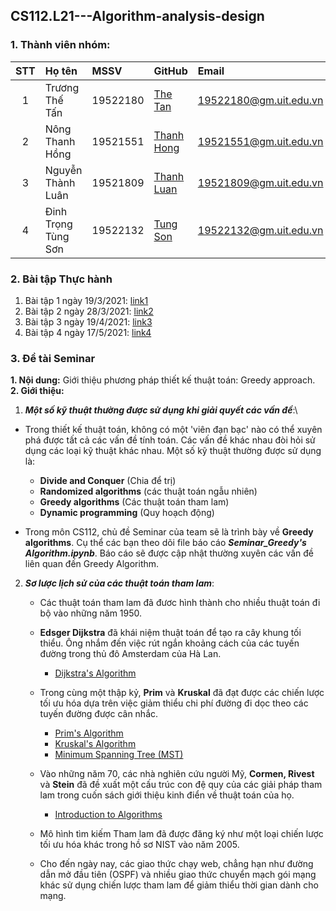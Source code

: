 ## CS112.L21---Algorithm-analysis-design
### 1. Thành viên nhóm:

|STT|Họ tên                          | MSSV          |GitHub                                                   |Email                      |
|:-:|:------------------------------ |:--------------|:--------------------------------------------------------|:--------------------------|
| 1 |Trương Thế Tấn                  | 19522180      | [The Tan](https://github.com/TanTruong24)               |19522180@gm.uit.edu.vn     |
| 2 |Nông Thanh Hồng                 | 19521551      | [Thanh Hong](https://github.com/nongthanhong)           |19521551@gm.uit.edu.vn     |
| 3 |Nguyễn Thành Luân               | 19521809      | [Thanh Luan](https://github.com/nguyenluan2001)         |19521809@gm.uit.edu.vn     |
| 4 |Đinh Trọng Tùng Sơn             | 19522132      | [Tung Son](https://github.com/DinhSonpro12)             |19522132@gm.uit.edu.vn     |

### 2. Bài tập Thực hành
1. Bài tập 1 ngày 19/3/2021: [link1](https://github.com/TanTruong24/CS112.L21-Algorithm-Analysis-Design/blob/main/HomeWork_190321_%231.ipynb)
2. Bài tập 2 ngày 28/3/2021: [link2](https://github.com/TanTruong24/CS112.L21-Algorithm-Analysis-Design/blob/main/HomeWork_280321_%232.ipynb)
3. Bài tập 3 ngày 19/4/2021: [link3](https://github.com/TanTruong24/CS112.L21-Algorithm-Analysis-Design/blob/main/HomeWork_190421_%233.ipynb)
4. Bài tập 4 ngày 17/5/2021: [link4](https://github.com/TanTruong24/CS112.L21-Algorithm-Analysis-Design/blob/main/HomeWork_170521_%234.ipynb)

### 3. Đề tài Seminar

**1. Nội dung:** Giới thiệu phương pháp thiết kế thuật toán: Greedy approach.  
**2. Giới thiệu:**
1. ***Một số kỹ thuật thường được sử dụng khi giải quyết các vấn đề***:\
* Trong thiết kế thuật toán, không có một 'viên đạn bạc' nào có thể xuyên phá được tất cả các vấn đề tính toán. Các vấn đề khác nhau đòi hỏi sử dụng các loại kỹ thuật khác nhau. Một số kỹ thuật thường được sử dụng là:

    * **Divide and Conquer** (Chia để trị)
    * **Randomized algorithms** (các thuật toán ngẫu nhiên)
    * **Greedy algorithms** (Các thuật toán tham lam)
    * **Dynamic programming** (Quy hoạch động)

* Trong môn CS112, chủ đề Seminar của team sẽ là trình bày về **Greedy algorithms**. Cụ thể các bạn theo dõi file báo cáo ***Seminar_Greedy's Algorithm.ipynb***. Báo cáo sẽ được cập nhật thường xuyên các vấn đề liên quan đến Greedy Algorithm.

2. ***Sơ lược lịch sử của các thuật toán tham lam***: 

    * Các thuật toán tham lam đã đươc hình thành cho nhiều thuật toán đi bộ vào những năm 1950.
    * **Edsger Dijkstra** đã khái niệm thuật toán để tạo ra cây khung tối thiểu. Ông nhắm đến việc rút ngắn khoảng cách của các tuyến đường trong thủ đô Amsterdam của Hà Lan.
        * [Dijkstra's Algorithm](https://en.wikipedia.org/wiki/Dijkstra%27s_algorithm) 

    * Trong cùng một thập kỷ, **Prim** và **Kruskal** đã đạt được các chiến lược tối ưu hóa dựa trên việc giảm thiểu chi phí đường đi dọc theo các tuyến đường được cân nhắc.
        * [Prim's Algorithm](https://en.wikipedia.org/wiki/Prim%27s_algorithm)
        * [Kruskal's Algorithm](https://en.wikipedia.org/wiki/Kruskal%27s_algorithm)
        * [Minimum Spanning Tree (MST)](https://en.wikipedia.org/wiki/Kruskal%27s_algorithm)

    * Vào những năm 70, các nhà nghiên cứu người Mỹ, **Cormen, Rivest** và **Stein** đã đề xuất một cấu trúc con đệ quy của các giải pháp tham lam trong cuốn sách giới thiệu kinh điển về thuật toán của họ.
        * [Introduction to Algorithms](https://en.wikipedia.org/wiki/Dijkstra%27s_algorithm)

    * Mô hình tìm kiếm Tham lam đã được đăng ký như một loại chiến lược tối ưu hóa khác trong hồ sơ NIST vào năm 2005.
    * Cho đến ngày nay, các giao thức chạy web, chẳng hạn như đường dẫn mở đầu tiên (OSPF) và nhiều giao thức chuyển mạch gói mạng khác sử dụng chiến lược tham lam để giảm thiểu thời gian dành cho mạng.



